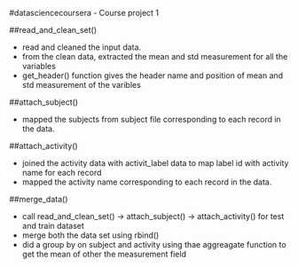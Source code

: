 #datasciencecoursera - Course project 1

##read_and_clean_set()

- read and cleaned the input data.
- from the clean data, extracted the mean and std measurement for all the variables
- get_header() function gives the header name and position of mean and std measurement of the varibles 

##attach_subject()

- mapped the subjects from subject file corresponding to each record in the data.

##attach_activity()

- joined the activity data with activit_label data to map label id with activity name for each record
- mapped the activity name corresponding to each record in the data.

##merge_data()
- call read_and_clean_set() -> attach_subject() -> attach_activity() for test and train dataset
- merge both the data set using rbind()
- did a group by on subject and activity using thae aggreagate function to get the mean of other the measurement field
